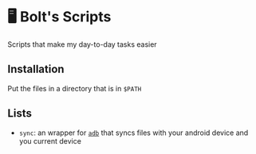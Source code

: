 # :desktop_computer: Bolt's Scripts 
Scripts that make my day-to-day tasks easier
## Installation
Put the files in a directory that is in `$PATH`
## Lists
- `sync`: an wrapper for [`adb`](https://developer.android.com/tools/adb) that syncs files with your android device and you current device

